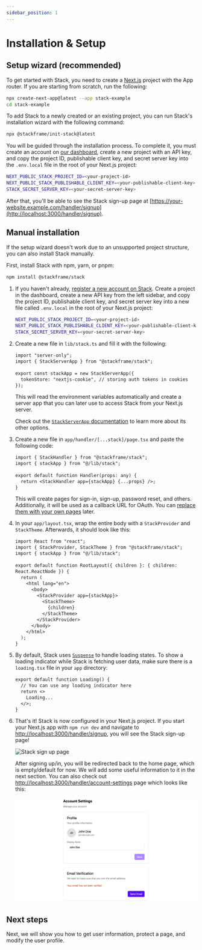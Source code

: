 ```yaml
---
sidebar_position: 1
---
```


# Installation & Setup

## Setup wizard (recommended)

To get started with Stack, you need to create a [Next.js](https://nextjs.org/docs) project with the App router. If you are starting from scratch, run the following:
  
```sh
npx create-next-app@latest --app stack-example
cd stack-example
```

To add Stack to a newly created or an existing project, you can run Stack's installation wizard with the following command:

```sh
npx @stackframe/init-stack@latest
```

You will be guided through the installation process. To complete it, you must create an account on [our dashboard](https://app.stack-auth/projects), create a new project with an API key, and copy the project ID, publishable client key, and secret server key into the `.env.local` file in the root of your Next.js project:

```sh
NEXT_PUBLIC_STACK_PROJECT_ID=<your-project-id>
NEXT_PUBLIC_STACK_PUBLISHABLE_CLIENT_KEY=<your-publishable-client-key>
STACK_SECRET_SERVER_KEY=<your-secret-server-key>
```

After that, you'll be able to see the Stack sign-up page at [https://your-website.example.com/handler/signup](http://localhost:3000/handler/signup).

## Manual installation

If the setup wizard doesn't work due to an unsupported project structure, you can also install Stack manually.

First, install Stack with npm, yarn, or pnpm:

```bash
npm install @stackframe/stack
```

1. If you haven't already, [register a new account on Stack](https://app.stack-auth.com/handler/signup). Create a project in the dashboard, create a new API key from the left sidebar, and copy the project ID, publishable client key, and secret server key into a new file called `.env.local` in the root of your Next.js project:

    ```sh
    NEXT_PUBLIC_STACK_PROJECT_ID=<your-project-id>
    NEXT_PUBLIC_STACK_PUBLISHABLE_CLIENT_KEY=<your-publishable-client-key>
    STACK_SECRET_SERVER_KEY=<your-secret-server-key>
    ```

2. Create a new file in `lib/stack.ts` and fill it with the following:
  
    ```tsx
    import "server-only";
    import { StackServerApp } from "@stackframe/stack";

    export const stackApp = new StackServerApp({
      tokenStore: "nextjs-cookie", // storing auth tokens in cookies
    });
    ```
  
    This will read the environment variables automatically and create a server app that you can later use to access Stack from your Next.js server.
    
    Check out the [`StackServerApp` documentation](/docs/api-documentation/app) to learn more about its other options.

3. Create a new file in `app/handler/[...stack]/page.tsx` and paste the following code: 

    ```tsx
    import { StackHandler } from "@stackframe/stack";
    import { stackApp } from "@/lib/stack";

    export default function Handler(props: any) {
      return <StackHandler app={stackApp} {...props} />;
    }
    ```

    This will create pages for sign-in, sign-up, password reset, and others. Additionally, it will be used as a callback URL for OAuth. You can [replace them with your own pages](/docs/customization/overview) later.


4. In your `app/layout.tsx`, wrap the entire body with a `StackProvider` and `StackTheme`. Afterwards, it should look like this:

    ```tsx
    import React from "react";
    import { StackProvider, StackTheme } from "@stackframe/stack";
    import { stackApp } from "@/lib/stack";

    export default function RootLayout({ children }: { children: React.ReactNode }) {
      return (
        <html lang="en">
          <body>
            <StackProvider app={stackApp}>
              <StackTheme>
                {children}
              </StackTheme>
            </StackProvider>
          </body>
        </html>
      );
    }
    ```

5. By default, Stack uses [`Suspense`](https://react.dev/reference/react/Suspense) to handle loading states. To show a loading indicator while Stack is fetching user data, make sure there is a `loading.tsx` file in your `app` directory:

    ```tsx
    export default function Loading() {
      // You can use any loading indicator here
      return <>
        Loading...
      </>;
    }
    ```

6. That's it! Stack is now configured in your Next.js project. If you start your Next.js app with `npm run dev` and navigate to [http://localhost:3000/handler/signup](http://localhost:3000/handler/signup), you will see the Stack sign-up page!

    ![Stack sign up page](../imgs/signup-page.png)

    After signing up/in, you will be redirected back to the home page, which is empty/default for now. We will add some useful information to it in the next section. You can also check out [http://localhost:3000/handler/account-settings](http://localhost:3000/handler/account-settings) page which looks like this:

    ![Stack account settings page](../imgs/account-settings-page.png)


## Next steps

Next, we will show you how to get user information, protect a page, and modify the user profile.
